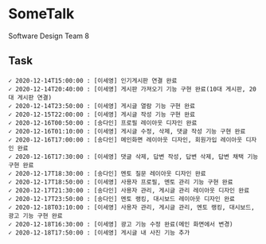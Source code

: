 # SomeTalk
Software Design Team 8

## Task
	✓ 2020-12-14T15:00:00 : [이세영] 인기게시판 연결 완료
	✓ 2020-12-14T20:40:00 : [이세영] 게시판 가져오기 기능 구현 완료(10대 게시판, 20대 게시판 연결)
	✓ 2020-12-14T23:50:00 : [이세영] 게시글 열람 기능 구현 완료
	✓ 2020-12-15T22:00:00 : [이세영] 게시글 작성 기능 구현 완료
	✓ 2020-12-16T00:50:00 : [송다인] 프로필 레이아웃 디자인 완료
	✓ 2020-12-16T01:10:00 : [이세영] 게시글 수정, 삭제, 댓글 작성 기능 구현 완료
	✓ 2020-12-16T17:00:00 : [송다인] 메인화면 레이아웃 디자인, 회원가입 레이아웃 디자인 완료
	✓ 2020-12-16T17:30:00 : [이세영] 댓글 삭제, 답변 작성, 답변 삭제, 답변 채택 기능 구현 완료
	✓ 2020-12-17T18:30:00 : [송다인] 멘토 질문 레이아웃 디자인 완료
	✓ 2020-12-17T18:50:00 : [이세영] 사용자 프로필, 멘토 관리 기능 구현 완료
	✓ 2020-12-17T21:30:00 : [송다인] 사용자 관리, 게시글 관리 레이아웃 디자인 완료
	✓ 2020-12-17T23:50:00 : [송다인] 멘토 랭킹, 대시보드 레이아웃 디자인 완료
	✓ 2020-12-18T03:10:00 : [이세영] 사용자 관리, 게시글 관리, 멘토 랭킹, 대시보드, 광고 기능 구현 완료
	✓ 2020-12-18T16:30:00 : [이세영] 광고 기능 수정 완료(메인 화면에서 변경)
	✓ 2020-12-18T17:50:00 : [이세영] 게시글 내 사진 기능 추가

